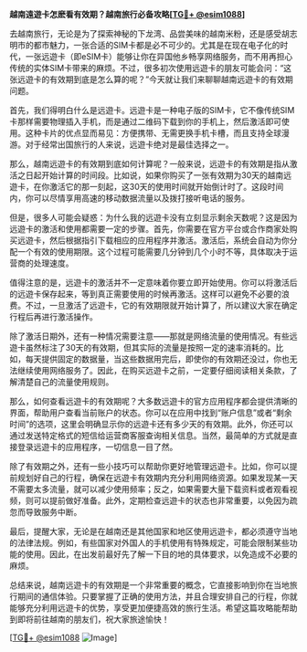 **越南遠遊卡怎麽看有效期？越南旅行必备攻略[[TG💪+ @esim1088](https://t.me/s/esim1088)]**

去越南旅行，无论是为了探索神秘的下龙湾、品尝美味的越南米粉，还是感受胡志明市的都市魅力，一张合适的SIM卡都是必不可少的。尤其是在现在电子化的时代，一张远遊卡（即eSIM卡）能够让你在异国他乡畅享网络服务，而不用再担心传统的实体SIM卡带来的麻烦。不过，很多初次使用远遊卡的朋友可能会问：“这张远遊卡的有效期到底是怎么算的呢？”今天就让我们来聊聊越南远遊卡的有效期问题。

首先，我们得明白什么是远遊卡。远遊卡是一种电子版的SIM卡，它不像传统SIM卡那样需要物理插入手机，而是通过二维码下载到你的手机上，然后激活即可使用。这种卡片的优点显而易见：方便携带、无需更换手机卡槽，而且支持全球漫游。对于经常出国旅行的人来说，远遊卡绝对是最佳选择之一。

那么，越南远遊卡的有效期到底如何计算呢？一般来说，远遊卡的有效期是指从激活之日起开始计算的时间段。比如说，如果你购买了一张有效期为30天的越南远遊卡，在你激活它的那一刻起，这30天的使用时间就开始倒计时了。这段时间内，你可以尽情享用高速的移动数据流量以及拨打接听电话的服务。

但是，很多人可能会疑惑：为什么我的远遊卡没有立刻显示剩余天数呢？这是因为远遊卡的激活和使用都需要一定的步骤。首先，你需要在官方平台或合作商家处购买远遊卡，然后根据指引下载相应的应用程序并激活。激活后，系统会自动为你分配一个有效的使用期限。这个过程可能需要几分钟到几个小时不等，具体取决于运营商的处理速度。

值得注意的是，远遊卡的激活并不一定意味着你要立即开始使用。你可以将激活后的远遊卡保存起来，等到真正需要使用的时候再激活。这样可以避免不必要的浪费。不过，一旦激活了远遊卡，它的有效期限就开始计算了，所以建议大家在确定行程后再进行激活操作。

除了激活日期外，还有一种情况需要注意——那就是网络流量的使用情况。有些远遊卡虽然标注了30天的有效期，但其实际的流量是按照一定的速率消耗的。比如，每天提供固定的数据量，当这些数据用完后，即使你的有效期还没过，你也无法继续使用网络服务了。因此，在购买远遊卡之前，一定要仔细阅读相关条款，了解清楚自己的流量使用规则。

那么，如何查看远遊卡的有效期呢？大多数远遊卡的官方应用程序都会提供清晰的界面，帮助用户查看当前账户的状态。你可以在应用中找到“账户信息”或者“剩余时间”的选项，这里会明确显示你的远遊卡还有多少天的有效期。此外，你还可以通过发送特定格式的短信给运营商客服查询相关信息。当然，最简单的方式就是直接登录远遊卡的应用程序，一切信息一目了然。

除了有效期之外，还有一些小技巧可以帮助你更好地管理远遊卡。比如，你可以提前规划好自己的行程，确保在远遊卡有效期内充分利用网络资源。如果发现某一天不需要太多流量，就可以减少使用频率；反之，如果需要大量下载资料或者观看视频，则可以提前做好准备。此外，定期检查远遊卡的状态也非常重要，以免因为疏忽而导致服务中断。

最后，提醒大家，无论是在越南还是其他国家和地区使用远遊卡，都必须遵守当地的法律法规。例如，有些国家对外国人的手机使用有特殊规定，可能会限制某些功能的使用。因此，在出发前最好先了解一下目的地的具体要求，以免造成不必要的麻烦。

总结来说，越南远遊卡的有效期是一个非常重要的概念，它直接影响到你在当地旅行期间的通信体验。只要掌握了正确的使用方法，并且合理安排自己的行程，你就能够充分利用远遊卡的优势，享受更加便捷高效的旅行生活。希望这篇攻略能帮助到即将前往越南的朋友们，祝大家旅途愉快！

[[TG💪+ @esim1088](https://t.me/s/esim1088) ![Image](https://i.postimg.cc/4NQfJmqS/Snipaste-2025-05-13-00-14-12.png)]